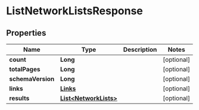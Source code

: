 

# ListNetworkListsResponse


## Properties

| Name | Type | Description | Notes |
|------------ | ------------- | ------------- | -------------|
|**count** | **Long** |  |  [optional] |
|**totalPages** | **Long** |  |  [optional] |
|**schemaVersion** | **Long** |  |  [optional] |
|**links** | [**Links**](Links.md) |  |  [optional] |
|**results** | [**List&lt;NetworkLists&gt;**](NetworkLists.md) |  |  [optional] |



